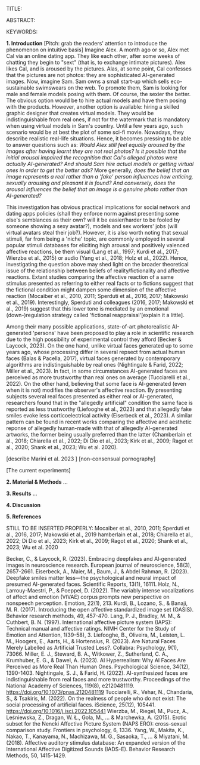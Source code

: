 TITLE: 

ABSTRACT: 

KEYWORDS:  

**1. Introduction**
[Pitch: grab the readers' attention to introduce the phenomenon on intuitive basis]
Imagine Alex. A month ago or so, Alex met Cal via an online dating app. They like each other, after some weeks of chatting they begin to "sext" (that is, to exchange intimate pictures). Alex likes Cal, and is aroused by the pictures. Alas, at some point, Cal confesses that the pictures are not photos: they are sophisticated AI-generated images.
Now, imagine Sam. Sam owns a small start-up which sells eco-sustainable swimswears on the web. To promote them, Sam is looking for male and female models posing with them. Of course, the sexier the better. The obvious option would be to hire actual models and have them posing with the products. However, another option is available: hiring a skilled graphic designer that creates virtual models. They would be indistinguishable from real ones, if not for the watermark that is mandatory when using virtual models in Sam's country.
Until a few years ago, such scenario would be at best the plot of some sci-fi movie. Nowadays, they describe realistic real-life situations. Hence, it becomes pressing to be able to answer questions such as: _Would Alex still feel equally aroused by the images after having learnt they are not real photos? Is it possible that the initial arousal impaired the recognition that Cal's alleged photos were actually AI-generated?_ _And should Sam hire actual models or getting virtual ones in order to get the better ads?_ More generally, _does the belief that an image represents a real rather than a 'fake' person influences how enticing, sexually arousing  and pleasant it is found? And conversely, does the arousal influences the belief that an image is a genuine photo rather than AI-generated?_

This investigation has obvious practical implications for social network and dating apps policies (shall they enforce norm against presenting some else's semblances as their own? will it be easier/harder to be fooled by someone showing a sexy avatar?), models and sex workers' jobs (will virtual avatars steal their job?). However, it is also worth noting that sexual stimuli, far from being a 'niche' topic, are commonly employed in several popular stimuli databases for eliciting high arousal and positively valenced affective reactions, be them visual (Lang et al., 1997; Kurdi et al., 2017; Wierzba et al., 2015) or audio (Yang et al., 2018; Holz et al., 2022). Hence, investigating the question above may shed light on the broader theoretical issue of the relationship between beliefs of reality/fictionality and affective reactions. Extant studies comparing the affective reaction of a same stimulus presented as referring to either real facts or to fictions suggest that the fictional condition might dampen some dimension of the affective reaction (Mocaiber et al., 2010, 2011; Sperduti et al., 2016, 2017; Makowski et al., 2019). Interestingly, Sperduti and colleagues (2016, 2017; Makowski et al., 2019) suggest that this lower tone is mediated by an emotional (down-)regulation strategy called 'fictional reappraisal'[explain it a little].

Among their many possible applications, state-of-art photorealistic AI-generated 'persons' have been proposed to play a role in scientific research due to the high possibility of experimental control they afford (Becker & Laycock, 2023). On the one hand, unlike virtual faces generated up to some years ago, whose processing differ in several repsect from actual human faces (Balas & Pacella, 2017), virtual faces generated by contemporary algorithms are indistinguishable by real ones (Nightingale & Farid, 2022; Miller et al., 2023). In fact, in some circumstances AI-generated faces are perceived as more trustworthy than real ones on average (Tucciarelli et al., 2022). On the other hand, believing that some face is AI-generated (even when it is not) modifies the observer's affective reaction. By presenting subjects several real faces presented as either real or AI-generated, researchers found that in the "allegedly artificial" condition the same face is reported as less trustworthy (Liefooghe et al., 2023) and that allegedly fake smiles evoke less corticoelectrical activity (Eiserbeck et al., 2023).
A similar pattern can be found in recent works comparing the affective and aesthetic reponse of allegedly human-made with that of allegedly AI-generated artworks, the former being usually preferred than the latter (Chamberlain et al., 2018; Chiarella et al., 2022; Di Dio et al., 2023; Kirk et al., 2009; Ragot et al., 2020; Shank et al., 2023; Wu et al. 2020).

[describe Marini et al. 2023 ] [non-consensual pornography]

[The current experiments]

**2. Material & Methods**
...

**3. Results**
...

**4. Discussion**

**5. References**

STILL TO BE INSERTED PROPERLY:
Mocaiber et al., 2010, 2011; Sperduti et al., 2016, 2017; Makowski et al., 2019
hamberlain et al., 2018; Chiarella et al., 2022; Di Dio et al., 2023; Kirk et al., 2009; Ragot et al., 2020; Shank et al., 2023; Wu et al. 2020

Becker, C., & Laycock, R. (2023). Embracing deepfakes and AI‐generated images in neuroscience research. European journal of neuroscience, 58(3), 2657-2661.
Eiserbeck, A., Maier, M., Baum, J., & Abdel Rahman, R. (2023). Deepfake smiles matter less—the psychological and neural impact of presumed AI-generated faces. Scientific Reports, 13(1), 16111.
Holz, N., Larrouy-Maestri, P., & Poeppel, D. (2022). The variably intense vocalizations of affect and emotion (VIVAE) corpus prompts new perspective on nonspeech perception. Emotion, 22(1), 213.
Kurdi, B., Lozano, S., & Banaji, M. R. (2017). Introducing the open affective standardized image set (OASIS). Behavior research methods, 49, 457-470.
Lang, P. J., Bradley, M. M., & Cuthbert, B. N. (1997). International affective picture system (IAPS): Technical manual and affective ratings. NIMH Center for the Study of Emotion and Attention, 1(39-58), 3.
Liefooghe, B., Oliveira, M., Leisten, L. M., Hoogers, E., Aarts, H., & Hortensius, R. (2023). Are Natural Faces Merely Labelled as Artificial Trusted Less?. Collabra: Psychology, 9(1), 73066.
Miller, E. J., Steward, B. A., Witkower, Z., Sutherland, C. A., Krumhuber, E. G., & Dawel, A. (2023). AI Hyperrealism: Why AI Faces Are Perceived as More Real Than Human Ones. Psychological Science, 34(12), 1390-1403.
Nightingale, S. J., & Farid, H. (2022). AI-synthesized faces are indistinguishable from real faces and more trustworthy. Proceedings of the National Academy of Sciences, 119(8), e2120481119. https://doi.org/10.1073/pnas.2120481119
Tucciarelli, R., Vehar, N., Chandaria, S., & Tsakiris, M. (2022). On the realness of people who do not exist: The social processing of artificial faces. iScience, 25(12), 105441. https://doi.org/10.1016/j.isci.2022.105441
Wierzba, M., Riegel, M., Pucz, A., Leśniewska, Z., Dragan, W. Ł., Gola, M., ... & Marchewka, A. (2015). Erotic subset for the Nencki Affective Picture System (NAPS ERO): cross-sexual comparison study. Frontiers in psychology, 6, 1336.
Yang, W., Makita, K., Nakao, T., Kanayama, N., Machizawa, M. G., Sasaoka, T., ... & Miyatani, M. (2018). Affective auditory stimulus database: An expanded version of the International Affective Digitized Sounds (IADS-E). Behavior Research Methods, 50, 1415-1429.
